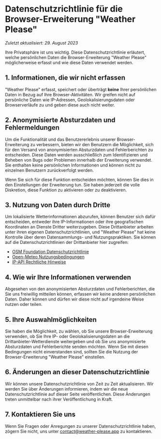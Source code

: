 # Datenschutzrichtlinie für die Browser-Erweiterung "Weather Please"

_Zuletzt aktualisiert: 29. August 2023_

Ihre Privatsphäre ist uns wichtig. Diese Datenschutzrichtlinie erläutert, welche persönlichen Daten die Browser-Erweiterung "Weather Please" möglicherweise erfasst und wie diese Daten verwendet werden.

## 1. Informationen, die wir nicht erfassen

"Weather Please" erfasst, speichert oder überträgt **keine** Ihrer persönlichen Daten in Bezug auf Ihre Browser-Aktivitäten. Wir greifen nicht auf persönliche Daten wie IP-Adressen, Geolokalisierungsdaten oder Browserverläufe zu und geben diese auch nicht weiter.

## 2. Anonymisierte Absturzdaten und Fehlermeldungen

Um die Funktionalität und das Benutzererlebnis unserer Browser-Erweiterung zu verbessern, bieten wir den Benutzern die Möglichkeit, sich für den Versand von anonymisierten Absturzdaten und Fehlerberichten zu entscheiden. Diese Daten werden ausschließlich zum Identifizieren und Beheben von Bugs oder Problemen innerhalb der Erweiterung verwendet. Sie enthalten keine persönlichen Informationen und können nicht zu einzelnen Benutzern zurückverfolgt werden.

Wenn Sie sich für diese Funktion entscheiden möchten, können Sie dies in den Einstellungen der Erweiterung tun. Sie haben jederzeit die volle Diskretion, diese Funktion zu aktivieren oder zu deaktivieren.

## 3. Nutzung von Daten durch Dritte

Um lokalisierte Wetterinformationen abzurufen, können Benutzer sich dafür entscheiden, entweder ihre IP-Informationen oder ihre geografischen Koordinaten an Dienste Dritter weiterzugeben. Diese Drittanbieter arbeiten unter ihren eigenen Datenschutzrichtlinien, und "Weather Please" hat keine Kontrolle über deren Datensammlungs- und Nutzungspraktiken. Sie können auf die Datenschutzrichtlinien der Drittanbieter hier zugreifen:
- [OSM Foundation Datenschutzrichtlinie](https://wiki.osmfoundation.org/wiki/Privacy_Policy)
- [Open-Meteo Nutzungsbedingungen](https://open-meteo.com/en/terms)
- [IP-API Rechtliche Hinweise](https://ip-api.com/docs/legal)

## 4. Wie wir Ihre Informationen verwenden

Abgesehen von den anonymisierten Absturzdaten und Fehlerberichten, die Sie uns freiwillig mitteilen können, erfassen wir keine anderen persönlichen Daten. Daher können und dürfen wir diese nicht auf irgendeine Weise nutzen oder teilen.

## 5. Ihre Auswahlmöglichkeiten

Sie haben die Möglichkeit, zu wählen, ob Sie unsere Browser-Erweiterung verwenden, ob Sie Ihre IP- oder Geolokalisierungsdaten an die Drittanbieter-Wetterdienste weitergeben und ob Sie uns anonymisierte Absturzdaten und Fehlerberichte senden möchten. Wenn Sie mit diesen Bedingungen nicht einverstanden sind, sollten Sie die Nutzung der Browser-Erweiterung "Weather Please" einstellen.

## 6. Änderungen an dieser Datenschutzrichtlinie

Wir können unsere Datenschutzrichtlinie von Zeit zu Zeit aktualisieren. Wir werden Sie über Änderungen informieren, indem wir die neue Datenschutzrichtlinie auf dieser Seite veröffentlichen. Diese Änderungen treten unmittelbar nach ihrer Veröffentlichung in Kraft.

## 7. Kontaktieren Sie uns

Wenn Sie Fragen oder Anregungen zu unserer Datenschutzrichtlinie haben, zögern Sie nicht, uns unter [contact@weather-please.app](mailto:contact@weather-please.app) zu kontaktieren.